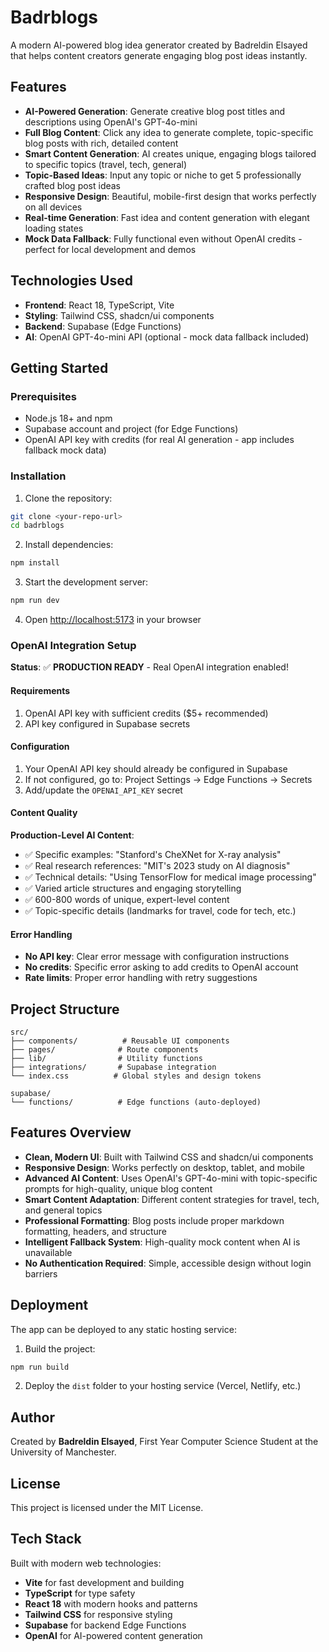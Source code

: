 # Badrblogs

A modern AI-powered blog idea generator created by Badreldin Elsayed that helps content creators generate engaging blog post ideas instantly.

## Features

- **AI-Powered Generation**: Generate creative blog post titles and descriptions using OpenAI's GPT-4o-mini
- **Full Blog Content**: Click any idea to generate complete, topic-specific blog posts with rich, detailed content
- **Smart Content Generation**: AI creates unique, engaging blogs tailored to specific topics (travel, tech, general)
- **Topic-Based Ideas**: Input any topic or niche to get 5 professionally crafted blog post ideas
- **Responsive Design**: Beautiful, mobile-first design that works perfectly on all devices
- **Real-time Generation**: Fast idea and content generation with elegant loading states
- **Mock Data Fallback**: Fully functional even without OpenAI credits - perfect for local development and demos

## Technologies Used

- **Frontend**: React 18, TypeScript, Vite
- **Styling**: Tailwind CSS, shadcn/ui components
- **Backend**: Supabase (Edge Functions)
- **AI**: OpenAI GPT-4o-mini API (optional - mock data fallback included)

## Getting Started

### Prerequisites

- Node.js 18+ and npm
- Supabase account and project (for Edge Functions)
- OpenAI API key with credits (for real AI generation - app includes fallback mock data)

### Installation

1. Clone the repository:
```bash
git clone <your-repo-url>
cd badrblogs
```

2. Install dependencies:
```bash
npm install
```

3. Start the development server:
```bash
npm run dev
```

4. Open [http://localhost:5173](http://localhost:5173) in your browser

### OpenAI Integration Setup

**Status**: ✅ **PRODUCTION READY** - Real OpenAI integration enabled!

#### Requirements
1. OpenAI API key with sufficient credits ($5+ recommended)
2. API key configured in Supabase secrets

#### Configuration
1. Your OpenAI API key should already be configured in Supabase
2. If not configured, go to: Project Settings → Edge Functions → Secrets
3. Add/update the `OPENAI_API_KEY` secret

#### Content Quality
**Production-Level AI Content**:
- ✅ Specific examples: "Stanford's CheXNet for X-ray analysis"
- ✅ Real research references: "MIT's 2023 study on AI diagnosis" 
- ✅ Technical details: "Using TensorFlow for medical image processing"
- ✅ Varied article structures and engaging storytelling
- ✅ 600-800 words of unique, expert-level content
- ✅ Topic-specific details (landmarks for travel, code for tech, etc.)

#### Error Handling
- **No API key**: Clear error message with configuration instructions
- **No credits**: Specific error asking to add credits to OpenAI account
- **Rate limits**: Proper error handling with retry suggestions

## Project Structure

```
src/
├── components/          # Reusable UI components
├── pages/              # Route components
├── lib/                # Utility functions
├── integrations/       # Supabase integration
└── index.css          # Global styles and design tokens

supabase/
└── functions/          # Edge functions (auto-deployed)
```

## Features Overview

- **Clean, Modern UI**: Built with Tailwind CSS and shadcn/ui components
- **Responsive Design**: Works perfectly on desktop, tablet, and mobile
- **Advanced AI Content**: Uses OpenAI's GPT-4o-mini with topic-specific prompts for high-quality, unique blog content
- **Smart Content Adaptation**: Different content strategies for travel, tech, and general topics
- **Professional Formatting**: Blog posts include proper markdown formatting, headers, and structure
- **Intelligent Fallback System**: High-quality mock content when AI is unavailable
- **No Authentication Required**: Simple, accessible design without login barriers

## Deployment

The app can be deployed to any static hosting service:

1. Build the project:
```bash
npm run build
```

2. Deploy the `dist` folder to your hosting service (Vercel, Netlify, etc.)

## Author

Created by **Badreldin Elsayed**, First Year Computer Science Student at the University of Manchester.

## License

This project is licensed under the MIT License.

## Tech Stack

Built with modern web technologies:
- **Vite** for fast development and building
- **TypeScript** for type safety
- **React 18** with modern hooks and patterns
- **Tailwind CSS** for responsive styling
- **Supabase** for backend Edge Functions
- **OpenAI** for AI-powered content generation